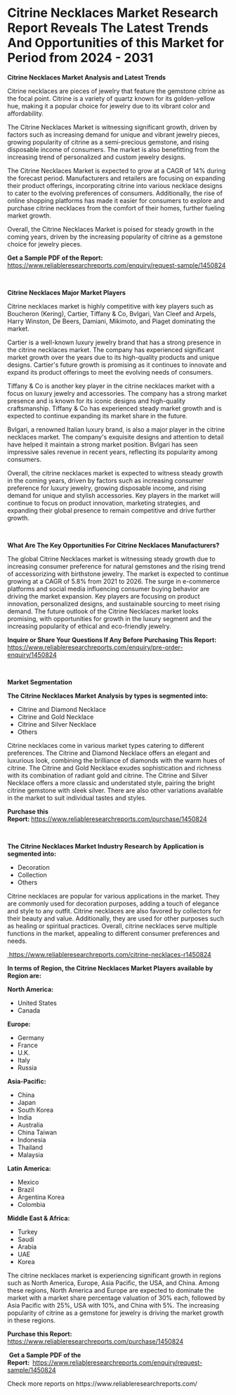 <p><h1>Citrine Necklaces Market Research Report Reveals The Latest Trends And Opportunities of this Market for Period from 2024 - 2031</h1></p><p><strong>Citrine Necklaces Market Analysis and Latest Trends</strong></p>
<p><p>Citrine necklaces are pieces of jewelry that feature the gemstone citrine as the focal point. Citrine is a variety of quartz known for its golden-yellow hue, making it a popular choice for jewelry due to its vibrant color and affordability.</p><p>The Citrine Necklaces Market is witnessing significant growth, driven by factors such as increasing demand for unique and vibrant jewelry pieces, growing popularity of citrine as a semi-precious gemstone, and rising disposable income of consumers. The market is also benefitting from the increasing trend of personalized and custom jewelry designs.</p><p>The Citrine Necklaces Market is expected to grow at a CAGR of 14% during the forecast period. Manufacturers and retailers are focusing on expanding their product offerings, incorporating citrine into various necklace designs to cater to the evolving preferences of consumers. Additionally, the rise of online shopping platforms has made it easier for consumers to explore and purchase citrine necklaces from the comfort of their homes, further fueling market growth.</p><p>Overall, the Citrine Necklaces Market is poised for steady growth in the coming years, driven by the increasing popularity of citrine as a gemstone choice for jewelry pieces.</p></p>
<p><strong>Get a Sample PDF of the Report:&nbsp;</strong> <a href="https://www.reliableresearchreports.com/enquiry/request-sample/1450824">https://www.reliableresearchreports.com/enquiry/request-sample/1450824</a></p>
<p>&nbsp;</p>
<p><strong>Citrine Necklaces Major Market Players</strong></p>
<p><p>Citrine necklaces market is highly competitive with key players such as Boucheron (Kering), Cartier, Tiffany & Co, Bvlgari, Van Cleef and Arpels, Harry Winston, De Beers, Damiani, Mikimoto, and Piaget dominating the market. </p><p>Cartier is a well-known luxury jewelry brand that has a strong presence in the citrine necklaces market. The company has experienced significant market growth over the years due to its high-quality products and unique designs. Cartier's future growth is promising as it continues to innovate and expand its product offerings to meet the evolving needs of consumers.</p><p>Tiffany & Co is another key player in the citrine necklaces market with a focus on luxury jewelry and accessories. The company has a strong market presence and is known for its iconic designs and high-quality craftsmanship. Tiffany & Co has experienced steady market growth and is expected to continue expanding its market share in the future.</p><p>Bvlgari, a renowned Italian luxury brand, is also a major player in the citrine necklaces market. The company's exquisite designs and attention to detail have helped it maintain a strong market position. Bvlgari has seen impressive sales revenue in recent years, reflecting its popularity among consumers.</p><p>Overall, the citrine necklaces market is expected to witness steady growth in the coming years, driven by factors such as increasing consumer preference for luxury jewelry, growing disposable income, and rising demand for unique and stylish accessories. Key players in the market will continue to focus on product innovation, marketing strategies, and expanding their global presence to remain competitive and drive further growth.</p></p>
<p>&nbsp;</p>
<p><strong>What Are The Key Opportunities For Citrine Necklaces Manufacturers?</strong></p>
<p><p>The global Citrine Necklaces market is witnessing steady growth due to increasing consumer preference for natural gemstones and the rising trend of accessorizing with birthstone jewelry. The market is expected to continue growing at a CAGR of 5.8% from 2021 to 2026. The surge in e-commerce platforms and social media influencing consumer buying behavior are driving the market expansion. Key players are focusing on product innovation, personalized designs, and sustainable sourcing to meet rising demand. The future outlook of the Citrine Necklaces market looks promising, with opportunities for growth in the luxury segment and the increasing popularity of ethical and eco-friendly jewelry.</p></p>
<p><strong>Inquire or Share Your Questions If Any Before Purchasing This Report:</strong> <a href="https://www.reliableresearchreports.com/enquiry/pre-order-enquiry/1450824">https://www.reliableresearchreports.com/enquiry/pre-order-enquiry/1450824</a></p>
<p>&nbsp;</p>
<p><strong>Market Segmentation</strong></p>
<p><strong>The Citrine Necklaces Market Analysis by types is segmented into:</strong></p>
<p><ul><li>Citrine and Diamond Necklace</li><li>Citrine and Gold Necklace</li><li>Citrine and Silver Necklace</li><li>Others</li></ul></p>
<p><p>Citrine necklaces come in various market types catering to different preferences. The Citrine and Diamond Necklace offers an elegant and luxurious look, combining the brilliance of diamonds with the warm hues of citrine. The Citrine and Gold Necklace exudes sophistication and richness with its combination of radiant gold and citrine. The Citrine and Silver Necklace offers a more classic and understated style, pairing the bright citrine gemstone with sleek silver. There are also other variations available in the market to suit individual tastes and styles.</p></p>
<p><strong>Purchase this Report:&nbsp;</strong><a href="https://www.reliableresearchreports.com/purchase/1450824">https://www.reliableresearchreports.com/purchase/1450824</a></p>
<p>&nbsp;</p>
<p><strong>The Citrine Necklaces Market Industry Research by Application is segmented into:</strong></p>
<p><ul><li>Decoration</li><li>Collection</li><li>Others</li></ul></p>
<p><p>Citrine necklaces are popular for various applications in the market. They are commonly used for decoration purposes, adding a touch of elegance and style to any outfit. Citrine necklaces are also favored by collectors for their beauty and value. Additionally, they are used for other purposes such as healing or spiritual practices. Overall, citrine necklaces serve multiple functions in the market, appealing to different consumer preferences and needs.</p></p>
<p><a href="https://www.reliableresearchreports.com/citrine-necklaces-r1450824">&nbsp;https://www.reliableresearchreports.com/citrine-necklaces-r1450824</a></p>
<p><strong>In terms of Region, the Citrine Necklaces Market Players available by Region are:</strong></p>
<p>
    <p> <strong> North America: </strong>
        <ul>
            <li>United States</li>
            <li>Canada</li>
        </ul>
        </p> 
    <p> <strong> Europe: </strong>
        <ul>
            <li>Germany</li>
            <li>France</li>
            <li>U.K.</li>
            <li>Italy</li>
            <li>Russia</li>
        </ul>
        </p> 
    <p> <strong> Asia-Pacific: </strong>
        <ul>
            <li>China</li>
            <li>Japan</li>
            <li>South Korea</li>
            <li>India</li>
            <li>Australia</li>
            <li>China Taiwan</li>
            <li>Indonesia</li>
            <li>Thailand</li>
            <li>Malaysia</li>
        </ul>
        </p> 
    <p> <strong> Latin America: </strong>
        <ul>
            <li>Mexico</li>
            <li>Brazil</li>
            <li>Argentina Korea</li>
            <li>Colombia</li>
        </ul>
        </p> 
    <p> <strong> Middle East & Africa: </strong>
        <ul>
            <li>Turkey</li>
            <li>Saudi</li>
            <li>Arabia</li>
            <li>UAE</li>
            <li>Korea</li>
        </ul>
    </p>
    </p>
<p><p>The citrine necklaces market is experiencing significant growth in regions such as North America, Europe, Asia Pacific, the USA, and China. Among these regions, North America and Europe are expected to dominate the market with a market share percentage valuation of 30% each, followed by Asia Pacific with 25%, USA with 10%, and China with 5%. The increasing popularity of citrine as a gemstone for jewelry is driving the market growth in these regions.</p></p>
<p><strong>Purchase this Report: </strong><a href="https://www.reliableresearchreports.com/purchase/1450824">https://www.reliableresearchreports.com/purchase/1450824</a></p>
<p>&nbsp;<strong>Get a Sample PDF of the Report:&nbsp;&nbsp;</strong><a href="https://www.reliableresearchreports.com/enquiry/request-sample/1450824">https://www.reliableresearchreports.com/enquiry/request-sample/1450824</a></p>
<p><strong></strong></p>
<p>Check more reports on https://www.reliableresearchreports.com/</p>